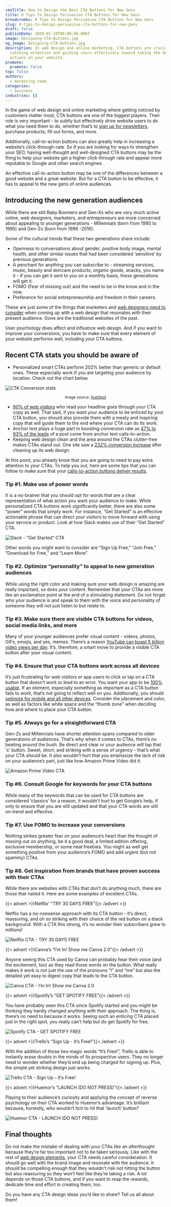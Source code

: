 ```yaml
---
ceoTitle: How to Design the Best CTA Buttons for New Gens
title: 8 Tips to Design Persuasive CTA Buttons for New Gens
breadcrumbs: 8 Tips to Design Persuasive CTA Buttons for New Gens
slug: 8-tips-to-design-persuasive-cta-buttons-for-new-gens
draft: false
publishDate: 2020-01-10T00:00:00.000Z
image: Designing-CTA-Buttons.jpg
og_image: Designing-CTA-Buttons.jpg
description: In web design and online marketing, CTA buttons are crucial for
  catching attention and guiding users effectively toward taking the desired
  actions on your website.
promote:
  promote: false
top: false
authors:
  - marketing-team
categories:
  - business
industries: []
---
```

In the game of web design and online marketing where getting noticed by customers matter most, CTA buttons are one of the biggest players. Their role is very important - to subtly but effectively drive website users to do what you need them to do, whether that’s to <a href="https://www.webmastered.com/email-marketing-beginners-guide/#Newsletters" target="_blank">sign up for newsletters</a>, purchase products, fill out forms, and more.

Additionally, call-to-action buttons can also greatly help in increasing a website’s click-through-rate. So if you are looking for ways to strengthen your SEO, having well-thought and well-designed CTA buttons may be the thing to help your website get a higher click-through rate and appear more reputable to Google and other search engines.

An effective call-to-action button may be one of the differences between a good website and a great website. But for a CTA button to be effective, it has to appeal to the new gens of online audiences.

## Introducing the new generation audiences

While there are still Baby Boomers and Gen-Xs who are very much active online, web designers, marketers, and entrepreneurs are more concerned about appealing to younger generations - Millennials (born from 1980 to 1995) and Gen-Zs (born from 1996 -2016).

Some of the cultural trends that these two generations share include:

* Openness to conversations about gender, positive body image, mental health, and other similar issues that had been considered ‘sensitive’ by previous generations.
* A penchant for anything you can subscribe to - streaming services, music, beauty and skincare products, organic goods, snacks, you name it - if you can get it sent to you on a monthly basis, these generations will get it.
* FOMO (Fear of missing out) and the need to be in the know and in the now.
* Preference for social entrepreneurship and freedom in their careers.

These are just some of the things that marketers and <a href="https://www.seoreseller.com/blog/selling-web-design" target="_blank">web designers need to consider</a> when coming up with a web design that resonates with their present audience. Gone are the traditional websites of the past.

User psychology does affect and influence web design. And if you want to improve your conversions, you have to make sure that every element of your website performs well, including your CTA buttons.

## Recent CTA stats you should be aware of

* Personalized smart CTAs perform 202% better than generic or default ones. These especially work if you are targeting your audience by location. Check out the chart below.

![CTA Conversion stats](CTA-Conversion.png)

<center><sub>Image source: <a href="https://blog.hubspot.com/marketing/personalized-calls-to-action-convert-better-data" rel="nofollow" target="_blank">HubSpot</a></sub></center>

* <a href="https://unbounce.com/landing-pages/threats-to-your-conversion-rate/" target="_blank">90% of web visitors</a> who read your headline goes through your CTA copy as well. That said, if you want your audience to be enticed by your CTA button, you should also provide them with a meaty and inspiring copy that will guide them to the end where your CTA can do its work.
* Anchor text plays a huge part in boosting conversion rate as <a href="https://blog.hubspot.com/marketing/blog-anchor-text-call-to-action-study" target="_blank">47% to 93% of the leads</a> of a post come from anchor text calls-to-action.
* Keeping web design clean and the area around the CTAs clutter-free makes CTAs stand out. One site saw a <a href="https://vwo.com/blog/call-to-action-buttons-ultimate-guide/" target="_blank">232% conversion increase</a> after cleaning up its web design.

At this point, you already know that you are going to need to pay extra attention to your CTAs. To help you out, here are some tips that you can follow to make sure that your <a href="https://www.websiterating.com/online-marketing/retargeting-beginners-guide/" target="_blank">calls-to-action buttons deliver results</a>.

### Tip #1. Make use of power words

It is a no-brainer that you should opt for words that are a clear representation of what action you want your audience to make. While personalized CTA buttons work significantly better, there are also some “power” words that simply work. For instance, “Get Started” is an effective actionable phrase that can direct your visitors to move forward with using your service or product. Look at how Slack makes use of their “Get Started” CTA.

![Slack - “Get Started” CTA](Slack-CTA.jpg)

Other words you might want to consider are “Sign Up Free,” “Join Free,” “Download for Free,” and “Learn More”.

### Tip #2. Optimize “personality” to appeal to new generation audiences

While using the right color and making sure your web design is amazing are really important, so does your content. Remember that your CTAs are more like an exclamation point at the end of a stimulating statement. Do not forget who your audience is and speak to them with the voice and personality of someone they will not just listen to but relate to.

### Tip #3. Make sure there are visible CTA buttons for videos, social media links, and more

Many of your younger audiences prefer visual content - videos, photos, GIFs, emojis, and yes, memes. There’s a reason <a href="https://blog.sharelov.com/ultimate-list-of-youtube-statistics/" target="_blank">YouTube can boast 5 billion video views per day</a>. It’s, therefore, a smart move to provide a visible CTA button after your visual content.

### Tip #4. Ensure that your CTA buttons work across all devices

It’s just frustrating for web visitors or app users to click or tap on a CTA button that doesn’t work or lead to an error. You want your app to be <a href="https://anadea.info/blog/10-tips-to-improve-usability-of-your-app" target="_blank">100% usable</a>. If an element, especially something as important as a CTA button fails to work, that’s not going to reflect well on you. Additionally, you should <a href="https://redstagfulfillment.com/online-store-work-across-all-devices/" target="_blank">optimize for mobile and all other devices</a>. Consider the placement and color, as well as factors like white space and the “thumb zone” when deciding how and where to place your CTA button.

### Tip #5. Always go for a straightforward CTA

Gen-Zs and Millennials have shorter attention spans compared to older generations of audiences. That’s why when it comes to CTAs, there’s no beating around the bush. Be direct and clear or your audience will tap that ‘x’ button. Sweet, short, and striking with a sense of urgency - that’s what your CTA should be. It also wouldn’t hurt that you emphasize the lack of risk on your audience’s part, just like how Amazon Prime Video did it.

![Amazon Prime Video CTA](Amazon-CTA.jpg)

### Tip #6. Consult Google for keywords for your CTA buttons

While many of the keywords that can be used for CTA buttons are considered ‘classics’ for a reason, it wouldn’t hurt to get Google’s help, if only to ensure that you are still updated and that your CTA words are still on-trend and effective.

### Tip #7. Use FOMO to increase your conversions

Nothing strikes greater fear on your audience’s heart than the thought of missing out on anything, be it a good deal, a limited edition offering, exclusive membership, or some neat freebies. You might as well get something positive from your audience’s FOMO and add urgent (but not spammy) CTAs.

### Tip #8. Get inspiration from brands that have proven success with their CTAs

While there are websites with CTAs that don’t do anything much, there are those that nailed it. Here are some examples of excellent CTAs.

{{< advert >}}Netflix’ “TRY 30 DAYS FREE”{{< /advert >}}

Netflix has a no-nonsense approach with its CTA button - it’s direct, reassuring, and oh so striking with their choice of the red button on a black background. With a CTA this strong, it’s no wonder their subscribers grew to millions!

![Netflix CTA - TRY 30 DAYS FREE](Netflix.jpg)

{{< advert >}}Canva’s “I’m In! Show me Canva 2.0”{{< /advert >}}

Anyone seeing this CTA used by Canva can probably hear their voice (and the excitement, too) as they read those words on the button. What really makes it work is not just the use of the pronouns “I” and “me” but also the detailed yet easy to digest copy that leads to the CTA button.

![Canva CTA - I’m In! Show me Canva 2.0](Canva-CTA.jpg)

{{< advert >}}Spotify’s “GET SPOTIFY FREE”{{< /advert >}}

You have probably seen this CTA since Spotify started and you might be thinking they hardly changed anything with their approach. The thing is, there’s no need to because it works. Seeing such an enticing CTA placed just in the right spot, you really can’t help but do get Spotify for free.

![Spotify CTA - GET SPOTIFY FREE](Spotify-CTA.jpg)

{{< advert >}}Trello’s “Sign Up - It’s Free!”{{< /advert >}}

With the addition of those two magic words “It’s Free!”, Trello is able to instantly erase doubts in the minds of its prospective users. They no longer need to wonder whether they’d end up being charged for signing up. Plus, the simple yet striking design just works.

![Trello CTA - Sign Up - It’s Free!](Trello-CTA.jpg)

{{< advert >}}Huemor’s “LAUNCH (DO NOT PRESS)”{{< /advert >}}

Playing to their audience’s curiosity and applying the concept of reverse psychology on their CTA worked to Huemor’s advantage. It’s brilliant because, honestly, who wouldn’t itch to hit that ‘launch’ button?

![Huemor CTA - LAUNCH (DO NOT PRESS)](Huemor.jpg)

## Final thoughts

Do not make the mistake of dealing with your CTAs like an afterthought because they’re far too important not to be taken seriously. Like with the rest of <a href="https://anadea.info/services/ui-ux-design" target="_blank">web design elements</a>, your CTA needs careful consideration. It should go well with the brand image and resonate with the audience. It should be compelling enough that they wouldn’t risk not hitting the button but also reassuring so they won’t feel like they’re taking a risk. A lot depends on those CTA buttons, and if you want to reap the rewards, dedicate time and effort in creating them, too.

Do you have any CTA design ideas you’d like to share? Tell us all about them!
